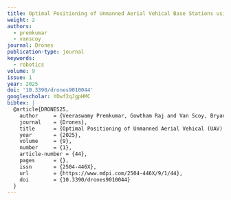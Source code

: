```yaml
---
title: Optimal Positioning of Unmanned Aerial Vehical Base Stations using Mixed-Integer Linear Programming
weight: 2
authors:
  - premkumar
  - vanscoy
journal: Drones
publication-type: journal
keywords:
  - robotics
volume: 9
issue: 1
year: 2025
doi: '10.3390/drones9010044'
googlescholar: YOwf2qJgpHMC
bibtex: |
  @article{DRONES25,
    author     = {Veeraswamy Premkumar, Gowtham Raj and Van Scoy, Bryan},
    journal    = {Drones},
    title      = {Optimal Positioning of Unmanned Aerial Vehical (UAV) Base Stations using Mixed-Integer Linear Programming},
    year       = {2025},
    volume     = {9},
    number     = {1},
    article-number = {44},
    pages      = {},
    issn       = {2504-446X},
    url        = {https://www.mdpi.com/2504-446X/9/1/44},
    doi        = {10.3390/drones9010044}
  }
---
```

